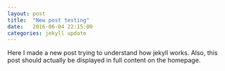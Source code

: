 ```yaml
---
layout: post
title:  "New post testing"
date:   2016-06-04 22:15:00
categories: jekyll update
---
```

Here I made a new post trying to understand how jekyll works. Also, this post should actually be displayed in full content on the homepage.
